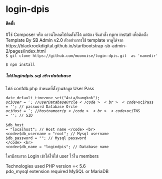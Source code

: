 # login-dpis

<h4>ติดตั้ง</h4> 
#ใช้ Composer หรือ ดาวน์โหลดไปติดตั้งก็ได้  แต่ต้อง รันคำสั่ง npm install เพื่อติดตั้ง Template By SB Admin v2.0  ตัวอย่างการใช้ template หาดูได้จาก 
https://blackrockdigital.github.io/startbootstrap-sb-admin-2/pages/index.html 

<br>
<code>$ git clone https://github.com/moonoise/login-dpis.git  as 'namedir'</code> 

<code>$ npm install </code>

<h5>ไฟล์ logindpis.sql สร้าง database </h5>
<p>ไฟล์ confdb.php กำหนดที่ตั้งฐานข้อมูล User Pass </p>


  <code>date_default_timezone_set("Asia/bangkok"); </code><br>
  <code>$ociUser = '';  // user Database Orcle </code> <br>
  <code>$ociPass = ''; // password Database Orcle </code> <br>
  <code>$ociHost = '';  //hostname or ip </code> <br>
  <code>$ociTNS = ''; //  SID  </code> <br>
  <br>
  <code>$db_host = "localhost"; // Host name </code> <br>
  <code>$db_username = "root"; // Mysql username </code> <br>
  <code>$db_password = ""; // Mysql password </code> <br>
  <code>$db_name = "logindpis"; // Database name </code> <br>

<p>ใครมีสามารถ Login เข้าใด้ให้ใส่ user ไว้ใน members </p>

Technologies used
  PHP version =< 5.6  
    pdo_mysql  extension required
    MySQL or MariaDB
    
    
